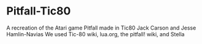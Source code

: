 # Pitfall-Tic80
A recreation of the Atari game Pitfall made in Tic80
Jack Carson and Jesse Hamlin-Navias
We used Tic-80 wiki, lua.org, the pitfall! wiki, and Stella
